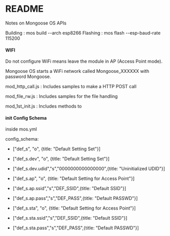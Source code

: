 # README #

Notes on Mongoose OS APIs

Building :  mos build --arch esp8266
Flashing :  mos flash --esp-baud-rate 115200


#### WIFI ####

Do not configure WiFi means leave the module in AP (Access Point mode).

Mongoose OS starts a WiFi network called Mongoose_XXXXXX with password Mongoose.

mod_http_call.js : Includes samples to make a HTTP POST call 

mod_file_rw.js : Includes samples for the file handling 

mod_1st_init.js : Includes methods to 

#### init Config Schema ####

inside mos.yml 


config_schema:
 - ["def_s", "o", {title: "Default Setting Set"}]  
 - ["def_s.dev", "o", {title: "Default Setting Set"}]
 - ["def_s.dev.udid","s","0000000000000000",{title: "Uninitialized UDID"}]
 - ["def_s.ap", "o", {title: "Default Setting for Access Point"}]
 - ["def_s.ap.ssid","s","DEF_SSID",{title: "Default SSID"}]
 - ["def_s.ap.pass","s","DEF_PASS",{title: "Default PASSWD"}]



 - ["def_s.sta", "o", {title: "Default Setting for Access Point"}]
 - ["def_s.sta.ssid","s","DEF_SSID",{title: "Default SSID"}]
 - ["def_s.sta.pass","s","DEF_PASS",{title: "Default PASSWD"}]

